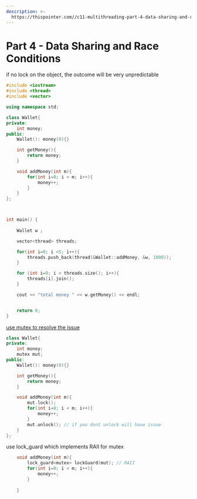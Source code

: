 ```yaml
---
description: >-
  https://thispointer.com//c11-multithreading-part-4-data-sharing-and-race-conditions/
---
```


# Part 4 - Data Sharing and Race Conditions

if no lock on the object, the outcome will be very unpredictable 

```cpp
#include <iostream>
#include <thread>
#include <vector>

using namespace std;

class Wallet{
private:
	int money;
public:
	Wallet(): money(0){}

	int getMoney(){
		return money;
	}

	void addMoney(int m){
		for(int i=0; i < m; i++){
			money++;
		}
	}
};



int main() {
 
    Wallet w ;

    vector<thread> threads;

    for(int i=0; i <5; i++){
    	threads.push_back(thread(&Wallet::addMoney, &w, 1000));
    }

    for (int i=0; i < threads.size(); i++){
    	threads[i].join();
    }

    cout << "total money " << w.getMoney() << endl;


    return 0;
}


```

[use mutex to resolve the issue ](https://thispointer.com//c11-multithreading-part-5-using-mutex-to-fix-race-conditions/)

```cpp
class Wallet{
private:
	int money;
	mutex mut;
public:
	Wallet(): money(0){}

	int getMoney(){
		return money;
	}

	void addMoney(int m){
		mut.lock();
		for(int i=0; i < m; i++){
			money++;
		}
		mut.unlock(); // if you dont unlock will have issue 
	}
};
```

use lock\_guard which implements RAII for mutex

```cpp
	void addMoney(int m){
		lock_guard<mutex> lockGuard(mut); // RAII
		for(int i=0; i < m; i++){
			money++;
		}
		
	}

```

